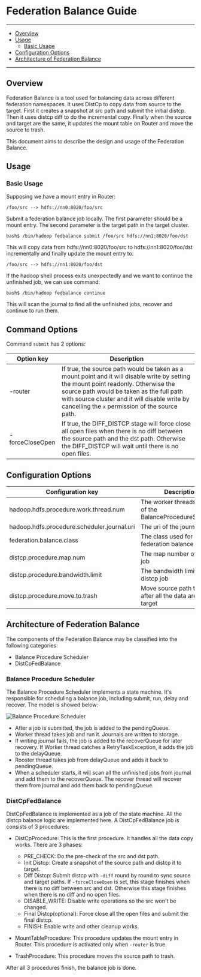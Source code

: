 <!---
  Licensed under the Apache License, Version 2.0 (the "License");
  you may not use this file except in compliance with the License.
  You may obtain a copy of the License at

    http://www.apache.org/licenses/LICENSE-2.0

  Unless required by applicable law or agreed to in writing, software
  distributed under the License is distributed on an "AS IS" BASIS,
  WITHOUT WARRANTIES OR CONDITIONS OF ANY KIND, either express or implied.
  See the License for the specific language governing permissions and
  limitations under the License. See accompanying LICENSE file.
-->

Federation Balance Guide
=====================

---

 - [Overview](#Overview)
 - [Usage](#Usage)
     - [Basic Usage](#Basic_Usage)
 - [Configuration Options](#Configuration_Options)
 - [Architecture of Federation Balance](#Architecture_of_Federation_Balance)

---

Overview
--------

  Federation Balance is a tool used for balancing data across different
  federation namespaces. It uses DistCp to copy data from source to the target.
  First it creates a snapshot at src path and submit the initial distcp. Then it
  uses distcp diff to do the incremental copy. Finally when the source and
  target are the same, it updates the mount table on Router and move the source
  to trash.

  This document aims to describe the design and usage of the Federation Balance.

Usage
-----

### Basic Usage

  Supposing we have a mount entry in Router:

    /foo/src --> hdfs://nn0:8020/foo/src

  Submit a federation balance job locally. The first parameter should be a mount
   entry. The second parameter is the target path in the target cluster.

    bash$ /bin/hadoop fedbalance submit /foo/src hdfs://nn1:8020/foo/dst

  This will copy data from hdfs://nn0:8020/foo/src to hdfs://nn1:8020/foo/dst
  incrementally and finally update the mount entry to:

    /foo/src --> hdfs://nn1:8020/foo/dst

  If the hadoop shell process exits unexpectedly and we want to continue the
  unfinished job, we can use command:

    bash$ /bin/hadoop fedbalance continue

  This will scan the journal to find all the unfinished jobs, recover and
  continue to run them.

Command Options
--------------------
Command `submit` has 2 options:

| Option key                     | Description                          |
| ------------------------------ | ------------------------------------ |
| -router | If true, the source path would be taken as a mount point and it will disable write by setting the mount point readonly. Otherwise the source path would be taken as the full path with source cluster and it will disable write by cancelling the `x` permission of the source path. |
| -forceCloseOpen | If true, the DIFF_DISTCP stage will force close all open files when there is no diff between the source path and the dst path. Otherwise the DIFF_DISTCP will wait until there is no open files. |

Configuration Options
--------------------

| Configuration key              | Description                          |
| ------------------------------ | ------------------------------------ |
| hadoop.hdfs.procedure.work.thread.num | The worker threads number of the BalanceProcedureScheduler |
| hadoop.hdfs.procedure.scheduler.journal.uri | The uri of the journal |
| federation.balance.class | The class used for federation balance |
| distcp.procedure.map.num | The map number of distcp job |
| distcp.procedure.bandwidth.limit | The bandwidth limit of distcp job |
| distcp.procedure.move.to.trash | Move source path to trash after all the data are sync to target |

Architecture of Federation Balance
----------------------

  The components of the Federation Balance may be classified into the following
  categories:

  * Balance Procedure Scheduler
  * DistCpFedBalance

### Balance Procedure Scheduler

  The Balance Procedure Scheduler implements a state machine. It's responsible
  for scheduling a balance job, including submit, run, delay and recover.
  The model is showed below:

  ![Balance Procedure Scheduler](images/BalanceProcedureScheduler.png)

  * After a job is submitted, the job is added to the pendingQueue.
  * Worker thread takes job and run it. Journals are written to storage.
  * If writing journal fails, the job is added to the recoverQueue for later
    recovery. If Worker thread catches a RetryTaskException, it adds the job to
    the delayQueue.
  * Rooster thread takes job from delayQueue and adds it back to pendingQueue.
  * When a scheduler starts, it will scan all the unfinished jobs from
    journal and add them to the recoverQueue. The recover thread will recover
    them from journal and add them back to pendingQueue.

### DistCpFedBalance

  DistCpFedBalance is implemented as a job of the state machine. All the distcp
  balance logic are implemented here. A DistCpFedBalance job is consists of 3
  procedures:

  * DistCpProcedure: This is the first procedure. It handles all the data copy
    works. There are 3 phases:
    * PRE_CHECK: Do the pre-check of the src and dst path.
    * Init Distcp: Create a snapshot of the source path and distcp it to
      target.
    * Diff Distcp: Submit distcp with `-diff` round by round to sync source and
      target paths. If `-forceCloseOpen` is set, this stage finishes when there
      is no diff between src and dst. Otherwise this stage finishes when there
      is no diff and no open files.  
    * DISABLE_WRITE: Disable write operations so the src won't be changed.
    * Final Distcp(optional): Force close all the open files and submit the
      final distcp. 
    * FINISH: Enable write and other cleanup works.
    
  * MountTableProcedure: This procedure updates the mount entry in Router. This
    procedure is activated only when `-router` is true.

  * TrashProcedure: This procedure moves the source path to trash.

  After all 3 procedures finish, the balance job is done.